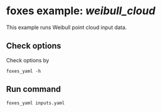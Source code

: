 # foxes example: _weibull\_cloud_

This example runs Weibull point cloud input data.

## Check options
Check options by
```
foxes_yaml -h
```

## Run command
```
foxes_yaml inputs.yaml
```
